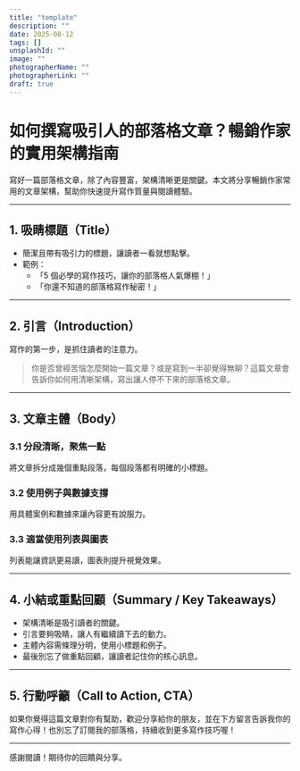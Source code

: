 ```yaml
---
title: "template"
description: ""
date: 2025-08-12
tags: []
unsplashId: ""
image: ""
photographerName: ""
photographerLink: ""
draft: true
---
```


# 如何撰寫吸引人的部落格文章？暢銷作家的實用架構指南

寫好一篇部落格文章，除了內容豐富，架構清晰更是關鍵。本文將分享暢銷作家常用的文章架構，幫助你快速提升寫作質量與閱讀體驗。

---

## 1. 吸睛標題（Title）

- 簡潔且帶有吸引力的標題，讓讀者一看就想點擊。
- 範例：  
  - 「5 個必學的寫作技巧，讓你的部落格人氣爆棚！」  
  - 「你還不知道的部落格寫作秘密！」

---

## 2. 引言（Introduction）

寫作的第一步，是抓住讀者的注意力。

> 你是否曾經苦惱怎麼開始一篇文章？或是寫到一半卻覺得無聊？這篇文章會告訴你如何用清晰架構，寫出讓人停不下來的部落格文章。

---

## 3. 文章主體（Body）

### 3.1 分段清晰，聚焦一點

將文章拆分成幾個重點段落，每個段落都有明確的小標題。

### 3.2 使用例子與數據支撐

用具體案例和數據來讓內容更有說服力。

### 3.3 適當使用列表與圖表

列表能讓資訊更易讀，圖表則提升視覺效果。

---

## 4. 小結或重點回顧（Summary / Key Takeaways）

- 架構清晰是吸引讀者的關鍵。
- 引言要夠吸睛，讓人有繼續讀下去的動力。
- 主體內容需條理分明，使用小標題和例子。
- 最後別忘了做重點回顧，讓讀者記住你的核心訊息。

---

## 5. 行動呼籲（Call to Action, CTA）

如果你覺得這篇文章對你有幫助，歡迎分享給你的朋友，並在下方留言告訴我你的寫作心得！也別忘了訂閱我的部落格，持續收到更多寫作技巧喔！

---

感謝閱讀！期待你的回饋與分享。


